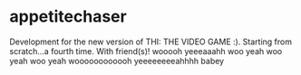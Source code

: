 # appetitechaser
Development for the new version of THI: THE VIDEO GAME :). Starting from scratch...a fourth time. With friend(s)! wooooh yeeeaaahh woo yeah woo yeah woo yeah woooooooooooh yeeeeeeeeahhhh babey


